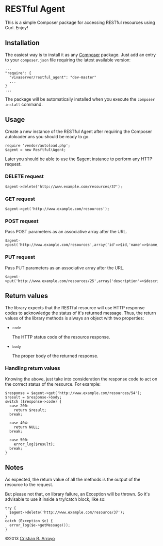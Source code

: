 # RESTful Agent

This is a simple Composer package for accessing RESTful resources using Curl. Enjoy!

## Installation

The easiest way is to install it as any [Composer](http://getcomposer.org/) package. Just add an entry to your `composer.json` file requiring the latest available version:

    ...
    "require": {
      "vivaserver/restful_agent": "dev-master"
      ...
    }
    ...

The package will be automatically installed when you execute the `composer install` command.

## Usage

Create a new instance of the RESTful Agent after requiring the Composer autoloader ans you should be ready to go.

    require 'vendor/autoload.php';
    $agent = new Resftful\Agent;

Later you should be able to use the $agent instance to perform any HTTP request.

### DELETE request

    $agent->delete('http://www.example.com/resources/37');

### GET request

    $agent->get('http://www.example.com/resources');

### POST request

Pass POST parameters as an associative array after the URL. 

    $agent->post('http://www.example.com/resources',array('id'=>$id,'name'=>$name,'description'=>$description));

### PUT request

Pass PUT parameters as an associative array after the URL. 

    $agent->put('http://www.example.com/resources/25',array('description'=>$description));

## Return values

The library expects that the RESTful resource will use HTTP response codes to acknowledge the status of it's returned message. Thus, the return values of the library methods is always an object with two properties:

* `code`

  The HTTP status code of the resource response.

* `body`

  The proper body of the returned response.

### Handling return values

Knowing the above, just take into consideration the response code to act on the correct status of the resource. For example:

    $response = $agent->get('http://www.example.com/resources/54');
    $result = $response->body;
    switch ($response->code) {
      case 200:
        return $result;
      break;

      case 404:
        return NULL;
      break;

      case 500:
        error_log($result);
      break;
    }


## Notes

As expected, the return value of all the methods is the output of the resource to the request. 

But please not that, on library failure, an Exception will be thrown. So it's advisable to use it inside a try/catch block, like so:

    try {
      $agent->delete('http://www.example.com/resource/37');
    }
    catch (Exception $e) {
      error_log($e->getMessage());
    }

&copy;2013 [Cristian R. Arroyo](mailto:cristian.arroyo@vivaserver.com)
